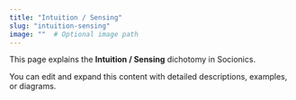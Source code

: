 ```yaml
---
title: "Intuition / Sensing"
slug: "intuition-sensing"
image: ""  # Optional image path
---
```


This page explains the **Intuition / Sensing** dichotomy in Socionics.

You can edit and expand this content with detailed descriptions, examples, or diagrams.
